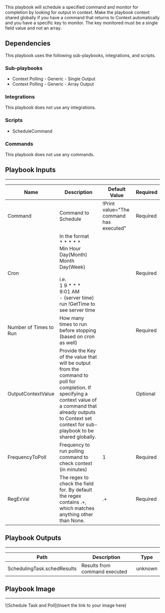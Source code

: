 This playbook will schedule a specified command and monitor for completion by looking for output in context. Make the playbook context shared globally if you have a command that returns to Context automatically and you have a specific key to monitor. The key monitored must be a single field value and not an array.

## Dependencies
This playbook uses the following sub-playbooks, integrations, and scripts.

### Sub-playbooks
* Context Polling - Generic - Single Output
* Context Polling - Generic - Array Output

### Integrations
This playbook does not use any integrations.

### Scripts
* ScheduleCommand

### Commands
This playbook does not use any commands.

## Playbook Inputs
---

| **Name** | **Description** | **Default Value** | **Required** |
| --- | --- | --- | --- |
| Command | Command to Schedule | !Print value="The command has executed" | Required |
| Cron | In the format<br/>\* \* \* \* \*<br/>Min Hour Day\(Month\) Month Day\(Week\)<br/><br/>i.e.<br/>1 9 \* \* \*<br/>9:01 AM<br/>- \(server time\) run \!GetTime to see server time |  | Required |
| Number of Times to Run | How many times to run before stopping \(based on cron as well\) |  | Required |
| OutputContextValue | Provide the Key of the value that will be output from the command to poll for completion. If specifying a context value of a command that already outputs to Context set context for sub-playbook to be shared globally. |  | Optional |
| FrequencyToPoll | Frequency to run polling command to check context \(in minutes\) | 1 | Required |
| RegExVal | The regex to check the field for. By default the regex contains .\+, which matches anything other than None. | .+ | Required |

## Playbook Outputs
---

| **Path** | **Description** | **Type** |
| --- | --- | --- |
| SchedulingTask.schedResults | Results from command executed | unknown |

## Playbook Image
---
![Schedule Task and Poll](Insert the link to your image here)